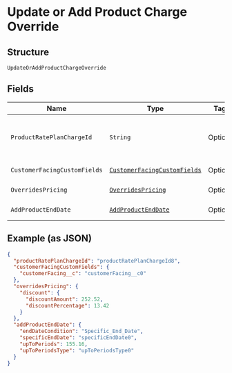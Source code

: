 
# Update or Add Product Charge Override

## Structure

`UpdateOrAddProductChargeOverride`

## Fields

| Name | Type | Tags | Description | Getter | Setter |
|  --- | --- | --- | --- | --- | --- |
| `ProductRatePlanChargeId` | `String` | Optional | This is unique rate plan charge id respective to rate plan id. It signifies the subscription type,entitlementLevel,maxEntitlements,numEntitlements etc.<br>**Constraints**: *Minimum Length*: `1` | String getProductRatePlanChargeId() | setProductRatePlanChargeId(String productRatePlanChargeId) |
| `CustomerFacingCustomFields` | [`CustomerFacingCustomFields`](../../doc/models/customer-facing-custom-fields.md) | Optional | - | CustomerFacingCustomFields getCustomerFacingCustomFields() | setCustomerFacingCustomFields(CustomerFacingCustomFields customerFacingCustomFields) |
| `OverridesPricing` | [`OverridesPricing`](../../doc/models/overrides-pricing.md) | Optional | - | OverridesPricing getOverridesPricing() | setOverridesPricing(OverridesPricing overridesPricing) |
| `AddProductEndDate` | [`AddProductEndDate`](../../doc/models/add-product-end-date.md) | Optional | - | AddProductEndDate getAddProductEndDate() | setAddProductEndDate(AddProductEndDate addProductEndDate) |

## Example (as JSON)

```json
{
  "productRatePlanChargeId": "productRatePlanChargeId8",
  "customerFacingCustomFields": {
    "customerFacing__c": "customerFacing__c0"
  },
  "overridesPricing": {
    "discount": {
      "discountAmount": 252.52,
      "discountPercentage": 13.42
    }
  },
  "addProductEndDate": {
    "endDateCondition": "Specific_End_Date",
    "specificEndDate": "specificEndDate0",
    "upToPeriods": 155.16,
    "upToPeriodsType": "upToPeriodsType0"
  }
}
```

